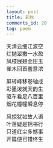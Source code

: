 ```yaml
---
layout: post
title: 彩秋
comments_id: 20
tag: poem
---
```


天清云细江波空<br />
红抛翠撒一⽔盈<br />
凤枝展翅⾦压⽟<br />
雀⽊回⾸羞意浓

屏转峰移卷轴成<br />
彩墨泼就天韵生<br />
驱车看⾜⼋百里<br />
烟花幢幢瞬息停

风掠犹如故人语<br />
叶落疑是锦书行<br />
只道红尘多憾事<br />
开篇便已错终生